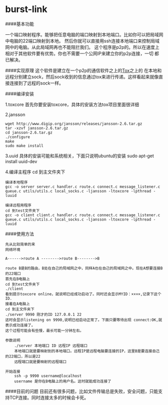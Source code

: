 burst-link
==========


####基本功能

一个端口映射程序。能够把任意电脑的端口映射到本地端口。比如你可以把局域网中电脑的22端口映射到本地。
然后你就可以直接用ssh连接本地端口来控制局域网中的电脑。从此局域网再也不能阻拦我们。
这个程序是p2p的。所以在速度上相对于其他软件要有优势。你也不需要一个公网IP来建立你的p2p连接，一切
都已解决。

####实现原理
这个软件是建立在一个p2p的通信软件之上的[Tox](https://github.com/irungentoo/toxcore "Tox")之上的
在本地和远程分别建立sock，然后sock收到的信息通过tox来进行传递。这样看起来就像直接连接到了远程的sock一样。


####编译安装

1.toxcore
首先你要安装toxcore，具体的安装方法tox项目里面很详细

2.jansson

    wget http://www.digip.org/jansson/releases/jansson-2.6.tar.gz
    tar -xzvf jansson-2.6.tar.gz
    cd jansson-2.6.tar.gz
    ./configure
    make
    sudo make install
    
3.uuid
    具体的安装可能和系统相关，下面只说明ubuntu的安装
    sudo apt-get install uuid-dev
    
4.编译主程序
    cd 到主文件夹下
    
    编译本地程序
    gcc -o server server.c handler.c route.c connect.c message_listener.c queue.c utils/utils.c local_socks.c -ljansson -ltoxcore -lpthread -luuid
    
    编译远程用程序
    cd 到test文件夹下
    gcc -o client client.c handler.c route.c connect.c message_listener.c queue.c utils/utils.c local_socks.c -ljansson -ltoxcore -lpthread -luuid
    
    
####使用方法

    先从比较简单的来
    网络环境
    
    A------>route A -------->route B-------->B
    
    route B是B的路由，B处在自己的局域网之中，同样A也在自己的局域网之中。现在A想要连接B的22端口
    首先在B电脑上
    cd 到test文件夹下
    ./client
    看到提示toxcore online，就说明已经成功启动了。同时还会显示MYID：××××,记录下这个ID.
    接着在A电脑上
    cd 到主文件夹下
    ./server 9990 刚才的ID 127.0.0.1 22
    这时会显示listening on 9990,说明已经启动正常了。下面只要等待出现 connect:OK,就表示成功连接了。
    这个过程可能会有些慢，最长可能一分钟左右。
    
    参数说明
        ./server 本地端口 ID 远程IP 远程端口
        本地端口就是要映射到的本地端口。远程IP是远程电脑要连接的IP，这里B是要连接自己的22端口，所以是22
        远程端口就是要映射的远程端口
        
    开始连接
        ssh -p 9990 username@localhost
        username 是你在B电脑上的用户名。这时就能成功连接了
        
        
####目前的问题
    目前还有很多问题，比如文件传输总是失败，安全问题，只能支持TCP连接。同时连接太多的时候会卡死。
    
        
